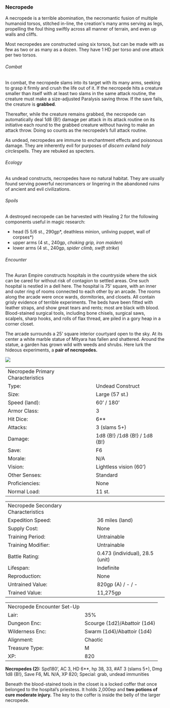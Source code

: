 ### Necropede

A necropede is a terrible abomination, the necromantic fusion of multiple humanoid torsos, stitched in-line, the creation's many arms serving as legs, propelling the foul thing swiftly across all manner of terrain, and even up walls and cliffs.

Most necropedes are constructed using six torsos, but can be made with as few as two or as many as a dozen. They have 1 HD per torso and one attack per two torsos.

###### Combat

In combat, the necropede slams into its target with its many arms, seeking to grasp it firmly and crush the life out of it. If the necropede hits a creature smaller than itself with at least two slams in the same attack routine, the creature must make a size-adjusted Paralysis saving throw. If the save fails, the creature is **grabbed**.

Thereafter, while the creature remains grabbed, the necropede can automatically deal 1d8 {B!} damage per attack in its attack routine on its initiative each round to the grabbed creature without having to make an attack throw. Doing so counts as the necropede’s full attack routine.

As undead, necropedes are immune to enchantment effects and poisonous damage. They are inherently evil for purposes of *discern evil*and *holy circle*spells. They are rebuked as specters.

###### Ecology

As undead constructs, necropedes have no natural habitat. They are usually found serving powerful necromancers or lingering in the abandoned ruins of ancient and evil civilizations.

###### Spoils

A destroyed necropede can be harvested with Healing 2 for the following components useful in magic research:

* head (5 5/6 st., 290gp*, deathless minion, unliving puppet, wall of corpses*)
* upper arms (4 st., 240gp, *choking grip, iron maiden*)
* lower arms (4 st., 240gp, *spider climb, swift strike*)

###### Encounter

The Auran Empire constructs hospitals in the countryside where the sick can be cared for without risk of contagion to settled areas. One such hospital is nestled in a dell here. The hospital is 75’ square, with an inner and outer ring of rooms connected to each other by an arcade. The rooms along the arcade were once wards, dormitories, and closets. All contain grisly evidence of terrible experiments. The beds have been fitted with leather straps, and show great tears and rents; most are black with blood. Blood-stained surgical tools, including bone chisels, surgical saws, scalpels, sharp hooks, and rolls of flax thread, are piled in a gory heap in a corner closet.

The arcade surrounds a 25’ square interior courtyard open to the sky. At its center a white marble statue of Mityara has fallen and shattered. Around the statue, a garden has grown wild with weeds and shrubs. Here lurk the hideous experiments, a **pair of necropedes.**

![](data:image/png;base64...)

|  |  |
| --- | --- |
| Necropede Primary Characteristics | |
| Type: | Undead Construct |
| Size: | Large (57 st.) |
| Speed (land): | 60’ / 180’ |
| Armor Class: | 3 |
| Hit Dice: | 6\*\* |
| Attacks: | 3 (slams 5+) |
| Damage: | 1d8 {B!} /1d8 {B!} / 1d8 {B!} |
| Save: | F6 |
| Morale: | N/A |
| Vision: | Lightless vision (60’) |
| Other Senses: | Standard |
| Proficiencies: | None |
| Normal Load: | 11 st. |

|  |  |
| --- | --- |
| Necropede Secondary Characteristics | |
| Expedition Speed: | 36 miles (land) |
| Supply Cost: | None |
| Training Period: | Untrainable |
| Training Modifier: | Untrainable |
| Battle Rating: | 0.473 (individual), 28.5 (unit) |
| Lifespan: | Indefinite |
| Reproduction: | None |
| Untrained Value: | 820gp (A) / - / - |
| Trained Value: | 11,275gp |

|  |  |
| --- | --- |
| Necropede Encounter Set-Up | |
| Lair: | 35% |
| Dungeon Enc: | Scourge (1d2)/Abattoir (1d4) |
| Wilderness Enc: | Swarm (1d4)/Abattoir (1d4) |
| Alignment: | Chaotic |
| Treasure Type: | M |
| XP: | 820 |

**Necropedes (2):** Spd180’, AC 3, HD 6\*\*, hp 38, 33, #AT 3 (slams 5+), Dmg 1d8 {B!}, Save F6, ML N/A, XP 820; Special: grab, undead immunities

Beneath the blood-stained tools in the closet is a locked coffer that once belonged to the hospital’s priestess. It holds 2,000ep and **two** **potions of cure moderate injury.** The key to the coffer is inside the belly of the larger necropede.
